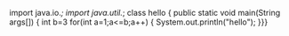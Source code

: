 import java.io.*;
import java.util.*;
class hello
{
public static void main(String args[])
{
int b=3
for(int a=1;a<=b;a++)
{
System.out.println("hello");
}}}
